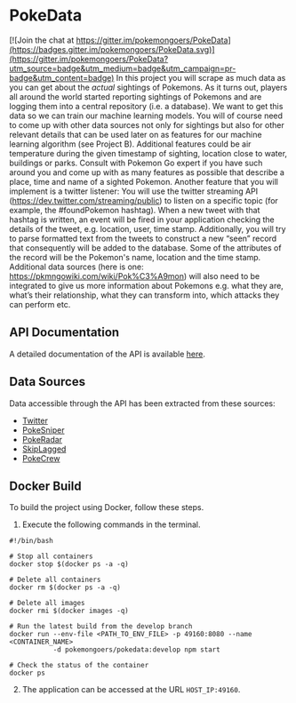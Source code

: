 # PokeData

[![Join the chat at https://gitter.im/pokemongoers/PokeData](https://badges.gitter.im/pokemongoers/PokeData.svg)](https://gitter.im/pokemongoers/PokeData?utm_source=badge&utm_medium=badge&utm_campaign=pr-badge&utm_content=badge)
 In this project you will scrape as much data as you can get about the *actual* sightings of Pokemons. As it turns out, players all around the world started reporting sightings of Pokemons and are logging them into a central repository (i.e. a database). We want to get this data so we can train our machine learning models. You will of course need to come up with other data sources not only for sightings but also for other relevant details that can be used later on as features for our machine learning algorithm (see Project B). Additional features could be air temperature during the given timestamp of sighting, location close to water, buildings or parks. Consult with Pokemon Go expert if you have such around you and come up with as many features as possible that describe a place, time and name of a sighted Pokemon. Another feature that you will implement is a twitter listener: You will use the twitter streaming API (https://dev.twitter.com/streaming/public) to listen on a specific topic (for example, the #foundPokemon hashtag). When a new tweet with that hashtag is written, an event will be fired in your application checking the details of the tweet, e.g. location, user, time stamp. Additionally, you will try to parse formatted text from the tweets to construct a new “seen” record that consequently will be added to the database. Some of the attributes of the record will be the Pokemon's name, location and the time stamp. Additional data sources (here is one: https://pkmngowiki.com/wiki/Pok%C3%A9mon) will also need to be integrated to give us more information about Pokemons e.g. what they are, what’s their relationship, what they can transform into, which attacks they can perform etc.

## API Documentation
 A detailed documentation of the API is available [here](http://pokedata.c4e3f8c7.svc.dockerapp.io:65014/doc/).
 
## Data Sources
 Data accessible through the API has been extracted from these sources:
  - [Twitter](https://twitter.com/)
  - [PokeSniper](https://pokesnipers.com)
  - [PokeRadar](https://www.pokeradar.io)
  - [SkipLagged]()
  - [PokeCrew]()
 
## Docker Build

 To build the project using Docker, follow these steps.
 
 1. Execute the following commands in the terminal.

  
  ```
  #!/bin/bash
  
  # Stop all containers
  docker stop $(docker ps -a -q)
  
  # Delete all containers
  docker rm $(docker ps -a -q)
  
  # Delete all images
  docker rmi $(docker images -q)
  
  # Run the latest build from the develop branch
  docker run --env-file <PATH_TO_ENV_FILE> -p 49160:8080 --name <CONTAINER_NAME> 
             -d pokemongoers/pokedata:develop npm start
  
  # Check the status of the container
  docker ps
  
  ```

 2. The application can be accessed at the URL `HOST_IP:49160`.
